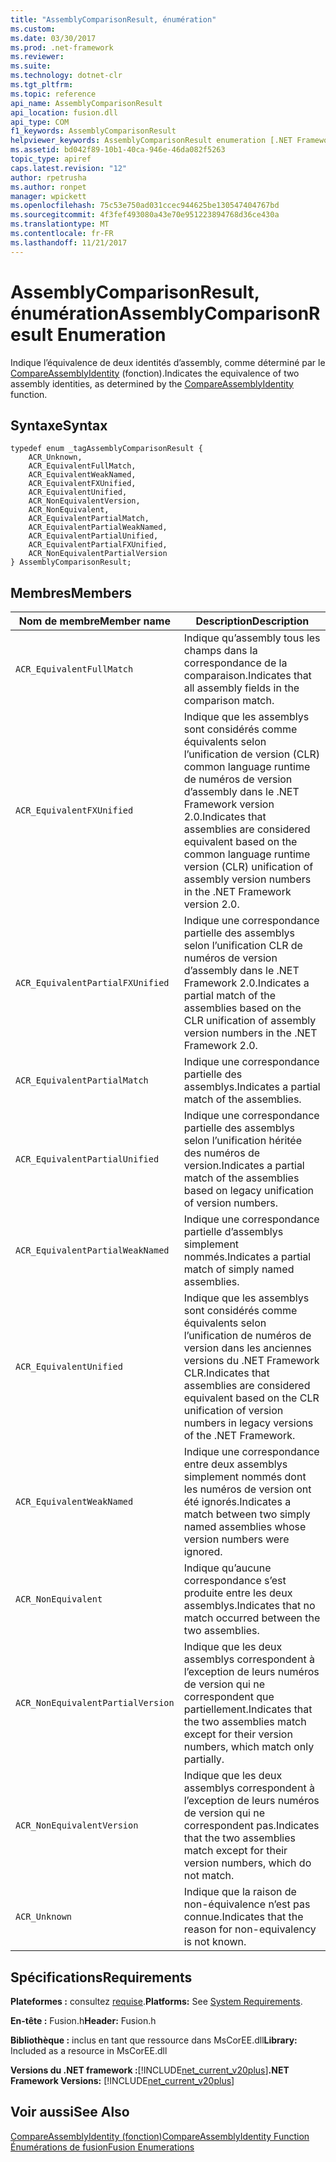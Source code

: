 ```yaml
---
title: "AssemblyComparisonResult, énumération"
ms.custom: 
ms.date: 03/30/2017
ms.prod: .net-framework
ms.reviewer: 
ms.suite: 
ms.technology: dotnet-clr
ms.tgt_pltfrm: 
ms.topic: reference
api_name: AssemblyComparisonResult
api_location: fusion.dll
api_type: COM
f1_keywords: AssemblyComparisonResult
helpviewer_keywords: AssemblyComparisonResult enumeration [.NET Framework fusion]
ms.assetid: bd042f89-10b1-40ca-946e-46da082f5263
topic_type: apiref
caps.latest.revision: "12"
author: rpetrusha
ms.author: ronpet
manager: wpickett
ms.openlocfilehash: 75c53e750ad031ccec944625be130547404767bd
ms.sourcegitcommit: 4f3fef493080a43e70e951223894768d36ce430a
ms.translationtype: MT
ms.contentlocale: fr-FR
ms.lasthandoff: 11/21/2017
---
```

# <a name="assemblycomparisonresult-enumeration"></a><span data-ttu-id="d93a4-102">AssemblyComparisonResult, énumération</span><span class="sxs-lookup"><span data-stu-id="d93a4-102">AssemblyComparisonResult Enumeration</span></span>
<span data-ttu-id="d93a4-103">Indique l’équivalence de deux identités d’assembly, comme déterminé par le [CompareAssemblyIdentity](../../../../docs/framework/unmanaged-api/fusion/compareassemblyidentity-function.md) (fonction).</span><span class="sxs-lookup"><span data-stu-id="d93a4-103">Indicates the equivalence of two assembly identities, as determined by the [CompareAssemblyIdentity](../../../../docs/framework/unmanaged-api/fusion/compareassemblyidentity-function.md) function.</span></span>  
  
## <a name="syntax"></a><span data-ttu-id="d93a4-104">Syntaxe</span><span class="sxs-lookup"><span data-stu-id="d93a4-104">Syntax</span></span>  
  
```  
typedef enum _tagAssemblyComparisonResult {  
    ACR_Unknown,   
    ACR_EquivalentFullMatch,  
    ACR_EquivalentWeakNamed,  
    ACR_EquivalentFXUnified,  
    ACR_EquivalentUnified,    
    ACR_NonEquivalentVersion,  
    ACR_NonEquivalent,      
    ACR_EquivalentPartialMatch,  
    ACR_EquivalentPartialWeakNamed,    
    ACR_EquivalentPartialUnified,  
    ACR_EquivalentPartialFXUnified,  
    ACR_NonEquivalentPartialVersion    
} AssemblyComparisonResult;  
```  
  
## <a name="members"></a><span data-ttu-id="d93a4-105">Membres</span><span class="sxs-lookup"><span data-stu-id="d93a4-105">Members</span></span>  
  
|<span data-ttu-id="d93a4-106">Nom de membre</span><span class="sxs-lookup"><span data-stu-id="d93a4-106">Member name</span></span>|<span data-ttu-id="d93a4-107">Description</span><span class="sxs-lookup"><span data-stu-id="d93a4-107">Description</span></span>|  
|-----------------|-----------------|  
|`ACR_EquivalentFullMatch`|<span data-ttu-id="d93a4-108">Indique qu’assembly tous les champs dans la correspondance de la comparaison.</span><span class="sxs-lookup"><span data-stu-id="d93a4-108">Indicates that all assembly fields in the comparison match.</span></span>|  
|`ACR_EquivalentFXUnified`|<span data-ttu-id="d93a4-109">Indique que les assemblys sont considérés comme équivalents selon l’unification de version (CLR) common language runtime de numéros de version d’assembly dans le .NET Framework version 2.0.</span><span class="sxs-lookup"><span data-stu-id="d93a4-109">Indicates that assemblies are considered equivalent based on the common language runtime version (CLR) unification of assembly version numbers in the .NET Framework version 2.0.</span></span>|  
|`ACR_EquivalentPartialFXUnified`|<span data-ttu-id="d93a4-110">Indique une correspondance partielle des assemblys selon l’unification CLR de numéros de version d’assembly dans le .NET Framework 2.0.</span><span class="sxs-lookup"><span data-stu-id="d93a4-110">Indicates a partial match of the assemblies based on the CLR unification of assembly version numbers in the .NET Framework 2.0.</span></span>|  
|`ACR_EquivalentPartialMatch`|<span data-ttu-id="d93a4-111">Indique une correspondance partielle des assemblys.</span><span class="sxs-lookup"><span data-stu-id="d93a4-111">Indicates a partial match of the assemblies.</span></span>|  
|`ACR_EquivalentPartialUnified`|<span data-ttu-id="d93a4-112">Indique une correspondance partielle des assemblys selon l’unification héritée des numéros de version.</span><span class="sxs-lookup"><span data-stu-id="d93a4-112">Indicates a partial match of the assemblies based on legacy unification of version numbers.</span></span>|  
|`ACR_EquivalentPartialWeakNamed`|<span data-ttu-id="d93a4-113">Indique une correspondance partielle d’assemblys simplement nommés.</span><span class="sxs-lookup"><span data-stu-id="d93a4-113">Indicates a partial match of simply named assemblies.</span></span>|  
|`ACR_EquivalentUnified`|<span data-ttu-id="d93a4-114">Indique que les assemblys sont considérés comme équivalents selon l’unification de numéros de version dans les anciennes versions du .NET Framework CLR.</span><span class="sxs-lookup"><span data-stu-id="d93a4-114">Indicates that assemblies are considered equivalent based on the CLR unification of version numbers in legacy versions of the .NET Framework.</span></span>|  
|`ACR_EquivalentWeakNamed`|<span data-ttu-id="d93a4-115">Indique une correspondance entre deux assemblys simplement nommés dont les numéros de version ont été ignorés.</span><span class="sxs-lookup"><span data-stu-id="d93a4-115">Indicates a match between two simply named assemblies whose version numbers were ignored.</span></span>|  
|`ACR_NonEquivalent`|<span data-ttu-id="d93a4-116">Indique qu’aucune correspondance s’est produite entre les deux assemblys.</span><span class="sxs-lookup"><span data-stu-id="d93a4-116">Indicates that no match occurred between the two assemblies.</span></span>|  
|`ACR_NonEquivalentPartialVersion`|<span data-ttu-id="d93a4-117">Indique que les deux assemblys correspondent à l’exception de leurs numéros de version qui ne correspondent que partiellement.</span><span class="sxs-lookup"><span data-stu-id="d93a4-117">Indicates that the two assemblies match except for their version numbers, which match only partially.</span></span>|  
|`ACR_NonEquivalentVersion`|<span data-ttu-id="d93a4-118">Indique que les deux assemblys correspondent à l’exception de leurs numéros de version qui ne correspondent pas.</span><span class="sxs-lookup"><span data-stu-id="d93a4-118">Indicates that the two assemblies match except for their version numbers, which do not match.</span></span>|  
|`ACR_Unknown`|<span data-ttu-id="d93a4-119">Indique que la raison de non-équivalence n’est pas connue.</span><span class="sxs-lookup"><span data-stu-id="d93a4-119">Indicates that the reason for non-equivalency is not known.</span></span>|  
  
## <a name="requirements"></a><span data-ttu-id="d93a4-120">Spécifications</span><span class="sxs-lookup"><span data-stu-id="d93a4-120">Requirements</span></span>  
 <span data-ttu-id="d93a4-121">**Plateformes :** consultez [requise](../../../../docs/framework/get-started/system-requirements.md).</span><span class="sxs-lookup"><span data-stu-id="d93a4-121">**Platforms:** See [System Requirements](../../../../docs/framework/get-started/system-requirements.md).</span></span>  
  
 <span data-ttu-id="d93a4-122">**En-tête :** Fusion.h</span><span class="sxs-lookup"><span data-stu-id="d93a4-122">**Header:** Fusion.h</span></span>  
  
 <span data-ttu-id="d93a4-123">**Bibliothèque :** inclus en tant que ressource dans MsCorEE.dll</span><span class="sxs-lookup"><span data-stu-id="d93a4-123">**Library:** Included as a resource in MsCorEE.dll</span></span>  
  
 <span data-ttu-id="d93a4-124">**Versions du .NET framework :**[!INCLUDE[net_current_v20plus](../../../../includes/net-current-v20plus-md.md)]</span><span class="sxs-lookup"><span data-stu-id="d93a4-124">**.NET Framework Versions:** [!INCLUDE[net_current_v20plus](../../../../includes/net-current-v20plus-md.md)]</span></span>  
  
## <a name="see-also"></a><span data-ttu-id="d93a4-125">Voir aussi</span><span class="sxs-lookup"><span data-stu-id="d93a4-125">See Also</span></span>  
 [<span data-ttu-id="d93a4-126">CompareAssemblyIdentity (fonction)</span><span class="sxs-lookup"><span data-stu-id="d93a4-126">CompareAssemblyIdentity Function</span></span>](../../../../docs/framework/unmanaged-api/fusion/compareassemblyidentity-function.md)  
 [<span data-ttu-id="d93a4-127">Énumérations de fusion</span><span class="sxs-lookup"><span data-stu-id="d93a4-127">Fusion Enumerations</span></span>](../../../../docs/framework/unmanaged-api/fusion/fusion-enumerations.md)
